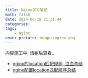 ```yaml
---
title: Nginx学习笔记
math: false
date: 2024-06-19 21:31:44
categories:
tags:
    - Nginx
cover_picture: images/nginx.png
---
```


内容施工中, 请稍后查看...








- [nginx的location匹配规则, 泣血总结](https://blog.csdn.net/luoyang_java/article/details/83507193)
- [nginx配置location匹配顺序总结](https://blog.csdn.net/agonie201218/article/details/92795522)
